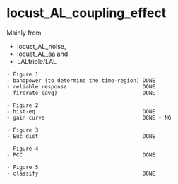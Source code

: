 # locust_AL_coupling_effect

Mainly from

- locust_AL_noise,
- locust_AL_aa and
- LALtriple/LAL

```
- Figure 1
- bandpower (to determine the time-region) DONE
- reliable response                        DONE
- firerate (avg)                           DONE

- Figure 2
- hist-eq                                  DONE
- gain curve                               DONE - NG

- Figure 3
- Euc dist                                 DONE

- Figure 4
- PCC                                      DONE

- Figure 5
- classify                                 DONE
```
